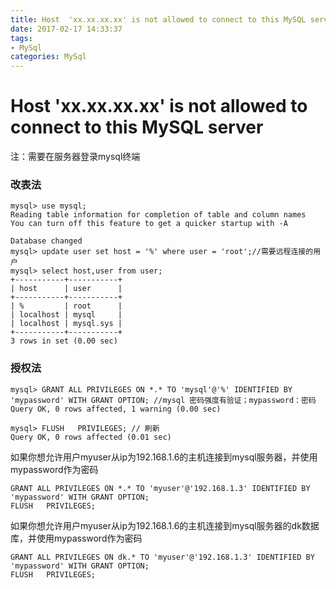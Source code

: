 ```yaml
---
title: Host  'xx.xx.xx.xx' is not allowed to connect to this MySQL server
date: 2017-02-17 14:33:37
tags: 
- MySql
categories: MySql
---
```

# Host  'xx.xx.xx.xx' is not allowed to connect to this MySQL server

注：需要在服务器登录mysql终端

### 改表法

```linux
mysql> use mysql;
Reading table information for completion of table and column names
You can turn off this feature to get a quicker startup with -A

Database changed
mysql> update user set host = '%' where user = 'root';//需要远程连接的用户
mysql> select host,user from user;
+-----------+-----------+
| host      | user      |
+-----------+-----------+
| %         | root      |
| localhost | mysql     |
| localhost | mysql.sys |
+-----------+-----------+
3 rows in set (0.00 sec)
```

### 授权法

```linux
mysql> GRANT ALL PRIVILEGES ON *.* TO 'mysql'@'%' IDENTIFIED BY 'mypassword' WITH GRANT OPTION; //mysql 密码强度有验证；mypassword：密码
Query OK, 0 rows affected, 1 warning (0.00 sec)

mysql> FLUSH   PRIVILEGES; // 刷新
Query OK, 0 rows affected (0.01 sec)
```

如果你想允许用户myuser从ip为192.168.1.6的主机连接到mysql服务器，并使用mypassword作为密码

```linux
GRANT ALL PRIVILEGES ON *.* TO 'myuser'@'192.168.1.3' IDENTIFIED BY 'mypassword' WITH GRANT OPTION;
FLUSH   PRIVILEGES;
```

如果你想允许用户myuser从ip为192.168.1.6的主机连接到mysql服务器的dk数据库，并使用mypassword作为密码

```linux
GRANT ALL PRIVILEGES ON dk.* TO 'myuser'@'192.168.1.3' IDENTIFIED BY 'mypassword' WITH GRANT OPTION;
FLUSH   PRIVILEGES;
```